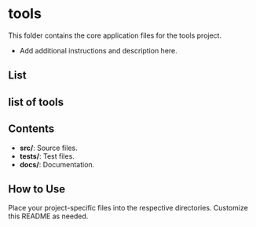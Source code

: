# tools

This folder contains the core application files for the tools project.

- Add additional instructions and description here.

## List 
list of tools
- 

## Contents
- **src/**: Source files.
- **tests/**: Test files.
- **docs/**: Documentation.

## How to Use
Place your project-specific files into the respective directories. Customize this README as needed.
